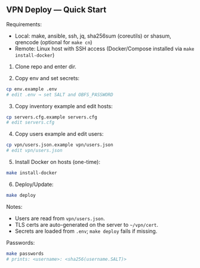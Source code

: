 ## VPN Deploy — Quick Start

Requirements:
- Local: make, ansible, ssh, jq, sha256sum (coreutils) or shasum, qrencode (optional for `make cn`)
- Remote: Linux host with SSH access (Docker/Compose installed via `make install-docker`)

1. Clone repo and enter dir.

2. Copy env and set secrets:
```bash
cp env.example .env
# edit .env → set SALT and OBFS_PASSWORD
```

3. Copy inventory example and edit hosts:
```bash
cp servers.cfg.example servers.cfg
# edit servers.cfg
```

4. Copy users example and edit users:
```bash
cp vpn/users.json.example vpn/users.json
# edit vpn/users.json
```

5. Install Docker on hosts (one-time):
```bash
make install-docker
```

6. Deploy/Update:
```bash
make deploy
```

Notes:
- Users are read from `vpn/users.json`.
- TLS certs are auto-generated on the server to `~/vpn/cert`.
- Secrets are loaded from `.env`; `make deploy` fails if missing.

Passwords:
```bash
make passwords
# prints: <username>: <sha256(username.SALT)>
```
